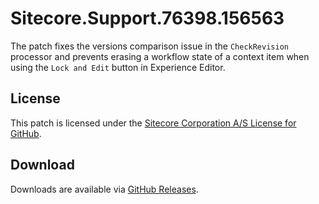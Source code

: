 # Sitecore.Support.76398.156563
The patch fixes the versions comparison issue in the `CheckRevision` processor and prevents erasing a workflow state of a context item when using the `Lock and Edit` button in Experience Editor.

## License  
This patch is licensed under the [Sitecore Corporation A/S License for GitHub](https://github.com/sitecoresupport/Sitecore.Support.76398.156563/blob/master/LICENSE).  

## Download  
Downloads are available via [GitHub Releases](https://github.com/sitecoresupport/Sitecore.Support.76398.156563/releases).  
